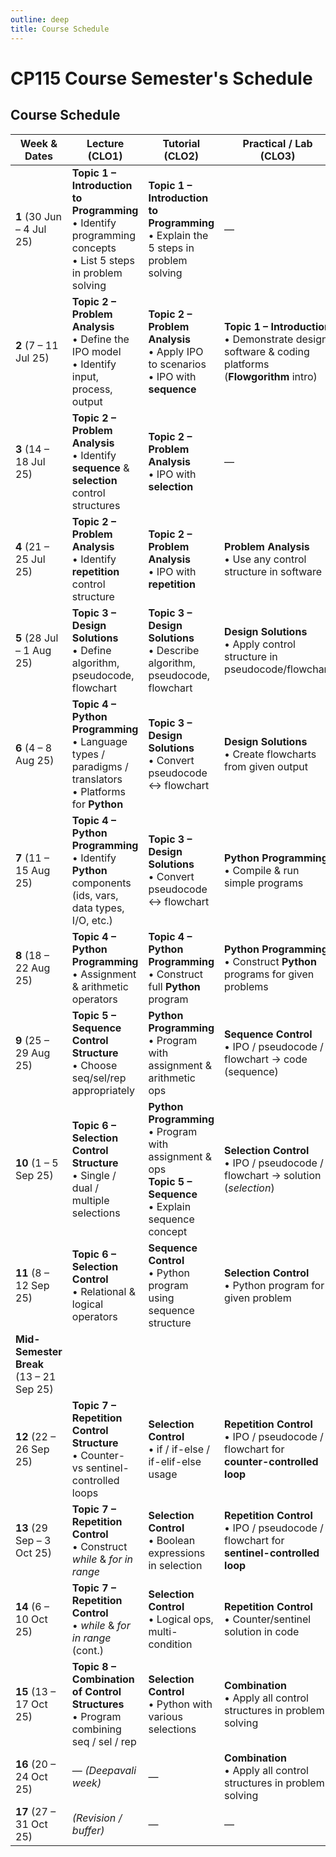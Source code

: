 ```yaml
---
outline: deep
title: Course Schedule
---
```


# CP115 Course Semester's Schedule

## Course Schedule

| Week & Dates | Lecture (CLO1) | Tutorial (CLO2) | Practical / Lab (CLO3) | Remark / Lab-test |
|--------------|----------------|-----------------|------------------------|-------------------|
| **1**  (30 Jun – 4 Jul 25) | **Topic 1 – Introduction to Programming**<br>• Identify programming concepts<br>• List 5 steps in problem solving | **Topic 1 – Introduction to Programming**<br>• Explain the 5 steps in problem solving | — | — |
| **2**  (7 – 11 Jul 25) | **Topic 2 – Problem Analysis**<br>• Define the IPO model<br>• Identify input, process, output | **Topic 2 – Problem Analysis**<br>• Apply IPO to scenarios<br>• IPO with **sequence** | **Topic 1 – Introduction**<br>• Demonstrate design software & coding platforms (**Flowgorithm** intro) | — |
| **3**  (14 – 18 Jul 25) | **Topic 2 – Problem Analysis**<br>• Identify **sequence** & **selection** control structures | **Topic 2 – Problem Analysis**<br>• IPO with **selection** | — | — |
| **4**  (21 – 25 Jul 25) | **Topic 2 – Problem Analysis**<br>• Identify **repetition** control structure | **Topic 2 – Problem Analysis**<br>• IPO with **repetition** | **Problem Analysis**<br>• Use any control structure in software | — |
| **5**  (28 Jul – 1 Aug 25) | **Topic 3 – Design Solutions**<br>• Define algorithm, pseudocode, flowchart | **Topic 3 – Design Solutions**<br>• Describe algorithm, pseudocode, flowchart | **Design Solutions**<br>• Apply control structure in pseudocode/flowchart | 31 Jul 25 – Johor holiday |
| **6**  (4 – 8 Aug 25) | **Topic 4 – Python Programming**<br>• Language types / paradigms / translators<br>• Platforms  for **Python** | **Topic 3 – Design Solutions**<br>• Convert pseudocode ↔ flowchart | **Design Solutions**<br>• Create flowcharts from given output | **LAB TEST 1** – **Flowgorithm** (*Selection*) |
| **7**  (11 – 15 Aug 25) | **Topic 4 – Python Programming**<br>• Identify **Python** components (ids, vars, data types, I/O, etc.) | **Topic 3 – Design Solutions**<br>• Convert pseudocode ↔ flowchart | **Python Programming**<br>• Compile & run simple programs | — |
| **8**  (18 – 22 Aug 25) | **Topic 4 – Python Programming**<br>• Assignment & arithmetic operators | **Topic 4 – Python Programming**<br>• Construct full **Python** program | **Python Programming**<br>• Construct **Python** programs for given problems | **LAB TEST 2** – *Sequence* |
| **9**  (25 – 29 Aug 25) | **Topic 5 – Sequence Control Structure**<br>• Choose seq/sel/rep appropriately | **Python Programming**<br>• Program with assignment & arithmetic ops | **Sequence Control**<br>• IPO / pseudocode / flowchart → code (sequence) | — |
| **10** (1 – 5 Sep 25) | **Topic 6 – Selection Control Structure**<br>• Single / dual / multiple selections | **Python Programming**<br>• Program with assignment & ops<br>**Topic 5 – Sequence**<br>• Explain sequence concept | **Selection Control**<br>• IPO / pseudocode / flowchart → solution (*selection*) | 1 Sep Mer​deka & 5 Sep Maulidur Rasul |
| **11** (8 – 12 Sep 25) | **Topic 6 – Selection Control**<br>• Relational & logical operators | **Sequence Control**<br>• Python program using sequence structure | **Selection Control**<br>• Python program for given problem | **LAB TEST 3** – *Selection* |
| **Mid-Semester Break** (13 – 21 Sep 25) |  |  |  |  |
| **12** (22 – 26 Sep 25) | **Topic 7 – Repetition Control Structure**<br>• Counter- vs sentinel-controlled loops | **Selection Control**<br>• if / if-else / if-elif-else usage | **Repetition Control**<br>• IPO / pseudocode / flowchart for **counter-controlled loop** | — |
| **13** (29 Sep – 3 Oct 25) | **Topic 7 – Repetition Control**<br>• Construct *while* & *for in range* | **Selection Control**<br>• Boolean expressions in selection | **Repetition Control**<br>• IPO / pseudocode / flowchart for **sentinel-controlled loop** | — |
| **14** (6 – 10 Oct 25) | **Topic 7 – Repetition Control**<br>• *while* & *for in range* (cont.) | **Selection Control**<br>• Logical ops, multi-condition | **Repetition Control**<br>• Counter/sentinel solution in code | — |
| **15** (13 – 17 Oct 25) | **Topic 8 – Combination of Control Structures**<br>• Program combining seq / sel / rep | **Selection Control**<br>• Python with various selections | **Combination**<br>• Apply all control structures in problem solving | — |
| **16** (20 – 24 Oct 25) | — *(Deepavali week)* | — | **Combination**<br>• Apply all control structures in problem solving | 20-22 Oct Deepavali |
| **17** (27 – 31 Oct 25) | *(Revision / buffer)* | — | — | — |
